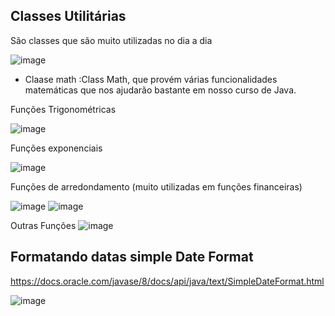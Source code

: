 ## Classes Utilitárias 

São classes que são muito utilizadas no dia a dia

![image](https://user-images.githubusercontent.com/52088444/153459300-0198678a-0035-4740-aa90-f3b5e755c968.png)


- Claase math :Class Math, que provém várias funcionalidades matemáticas que nos ajudarão bastante em nosso curso de Java.

Funções Trigonométricas

![image](https://user-images.githubusercontent.com/52088444/153460020-44096f3f-e40d-4bca-894c-adbf175c9960.png)

Funções exponenciais

![image](https://user-images.githubusercontent.com/52088444/153460190-9eee5758-0059-4ed0-a435-96f290dbe0ec.png)

Funções de arredondamento (muito utilizadas em funções financeiras)

![image](https://user-images.githubusercontent.com/52088444/153460286-2f47f9ff-8653-44e4-a61c-d140579454c9.png)
![image](https://user-images.githubusercontent.com/52088444/153460427-d493400f-7a5d-42f8-b6b1-d3a43ef08c22.png)

Outras Funções
![image](https://user-images.githubusercontent.com/52088444/153460532-47c4ddc0-aaac-4aaf-97a4-32a142c3414c.png)

## Formatando datas simple Date Format
https://docs.oracle.com/javase/8/docs/api/java/text/SimpleDateFormat.html

![image](https://user-images.githubusercontent.com/52088444/153473876-a25cc0d0-fd20-44ab-a99a-d0962ff82229.png)
